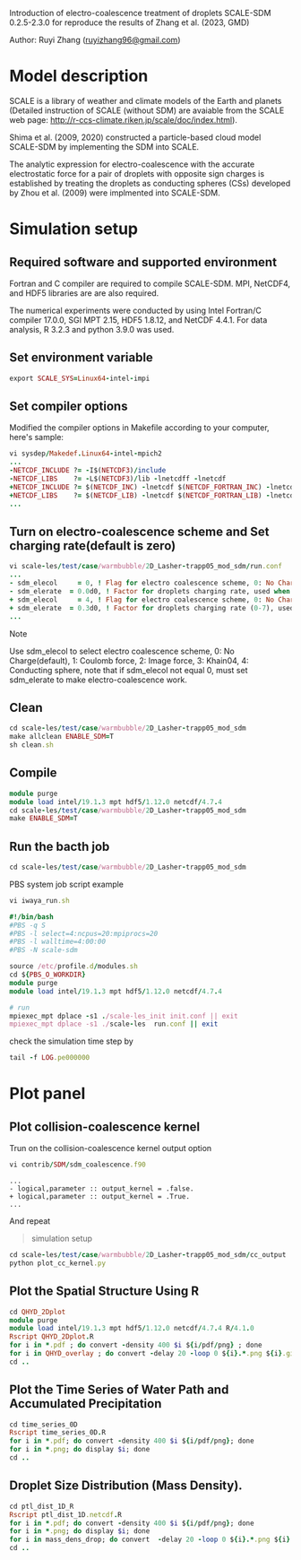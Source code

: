 Introduction of electro-coalescence treatment of droplets SCALE-SDM 0.2.5-2.3.0 for reproduce the results of Zhang et al. (2023, GMD)

Author: Ruyi Zhang (ruyizhang96@gmail.com)

# Model description

SCALE is a library of weather and climate models of the Earth and planets (Detailed instruction of SCALE (without SDM) are avaiable from the SCALE web page: http://r-ccs-climate.riken.jp/scale/doc/index.html). 

Shima et al. (2009, 2020) constructed a particle-based cloud model SCALE-SDM by implementing the SDM into SCALE. 

The analytic expression for electro-coalescence with the accurate electrostatic force for a pair of droplets with opposite sign charges is established by treating the droplets as conducting spheres (CSs) developed by Zhou et al. (2009) were implmented into SCALE-SDM.

# Simulation setup
## Required software and supported environment

Fortran and C compiler are required to compile SCALE-SDM. MPI, NetCDF4, and HDF5 libraries are are also required.

The numerical experiments were conducted by using Intel Fortran/C compiler 17.0.0, SGI MPT 2.15, HDF5 1.8.12, and NetCDF 4.4.1. For data analysis, R 3.2.3 and python 3.9.0 was used.

## Set environment variable
```ruby
export SCALE_SYS=Linux64-intel-impi
```

## Set compiler options
Modified the compiler options in Makefile according to your computer, here's sample:
```ruby
vi sysdep/Makedef.Linux64-intel-mpich2
...
-NETCDF_INCLUDE ?= -I$(NETCDF3)/include
-NETCDF_LIBS    ?= -L$(NETCDF3)/lib -lnetcdff -lnetcdf
+NETCDF_INCLUDE ?= $(NETCDF_INC) -lnetcdf $(NETCDF_FORTRAN_INC) -lnetcdff
+NETCDF_LIBS    ?= $(NETCDF_LIB) -lnetcdf $(NETCDF_FORTRAN_LIB) -lnetcdff $(HFD5_LIB) -lhdf5_hl -lhdf5 -lm -lz
...
```
## Turn on electro-coalescence scheme and Set charging rate(default is zero)
```ruby
vi scale-les/test/case/warmbubble/2D_Lasher-trapp05_mod_sdm/run.conf
...
- sdm_elecol	 = 0, ! Flag for electro coalescence scheme, 0: No Charge(default), 1: Coulomb force, 2: Image force, 3: Khain04, 4: Conducting sphere
- sdm_elerate  = 0.0d0, ! Factor for droplets charging rate, used when sdm_elecol!=0 
+ sdm_elecol	 = 4, ! Flag for electro coalescence scheme, 0: No Charge(default), 1: Coulomb force, 2: Image force, 3: Khain04, 4: Conducting sphere
+ sdm_elerate  = 0.3d0, ! Factor for droplets charging rate (0-7), used when sdm_elecol!=0 
...
```
> [!NOTE]
> Use sdm_elecol to select electro coalescence scheme, 0: No Charge(default), 1: Coulomb force, 2: Image force, 3: Khain04, 4: Conducting sphere, note that if sdm_elecol not equal 0, must set sdm_elerate to make electro-coalescence work.

## Clean 
```ruby
cd scale-les/test/case/warmbubble/2D_Lasher-trapp05_mod_sdm
make allclean ENABLE_SDM=T
sh clean.sh
```

## Compile
```ruby
module purge
module load intel/19.1.3 mpt hdf5/1.12.0 netcdf/4.7.4
cd scale-les/test/case/warmbubble/2D_Lasher-trapp05_mod_sdm
make ENABLE_SDM=T
```

## Run the bacth job
```ruby
cd scale-les/test/case/warmbubble/2D_Lasher-trapp05_mod_sdm
```
PBS system job script example
```ruby
vi iwaya_run.sh
```

```ruby
#!/bin/bash
#PBS -q S
#PBS -l select=4:ncpus=20:mpiprocs=20
#PBS -l walltime=4:00:00
#PBS -N scale-sdm

source /etc/profile.d/modules.sh
cd ${PBS_O_WORKDIR}
module purge
module load intel/19.1.3 mpt hdf5/1.12.0 netcdf/4.7.4

# run
mpiexec_mpt dplace -s1 ./scale-les_init init.conf || exit
mpiexec_mpt dplace -s1 ./scale-les  run.conf || exit
```
check the simulation time step by
```ruby
tail -f LOG.pe000000
```
# Plot panel
## Plot collision-coalescence kernel
Trun on the collision-coalescence kernel output option
```ruby
vi contrib/SDM/sdm_coalescence.f90
```
```
...
- logical,parameter :: output_kernel = .false. 
+ logical,parameter :: output_kernel = .True. 
...
```
And repeat 
>simulation setup

```ruby
cd scale-les/test/case/warmbubble/2D_Lasher-trapp05_mod_sdm/cc_output
python plot_cc_kernel.py
```
## Plot the Spatial Structure Using R
```ruby
cd QHYD_2Dplot
module purge
module load intel/19.1.3 mpt hdf5/1.12.0 netcdf/4.7.4 R/4.1.0
Rscript QHYD_2Dplot.R
for i in *.pdf ; do convert -density 400 $i ${i/pdf/png} ; done
for i in QHYD_overlay ; do convert -delay 20 -loop 0 ${i}.*.png ${i}.gif ; done
cd ..
```
## Plot the Time Series of Water Path and Accumulated Precipitation
```ruby
cd time_series_0D
Rscript time_series_0D.R
for i in *.pdf; do convert -density 400 $i ${i/pdf/png}; done
for i in *.png; do display $i; done
cd ..
```
## Droplet Size Distribution (Mass Density).
```ruby
cd ptl_dist_1D_R
Rscript ptl_dist_1D.netcdf.R
for i in *.pdf; do convert -density 400 $i ${i/pdf/png}; done
for i in *.png; do display $i; done
for i in mass_dens_drop; do convert  -delay 20 -loop 0 ${i}.*.png ${i}.gif; done
cd ..
```
